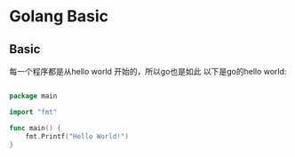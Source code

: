 # Golang Basic 
## Basic 
每一个程序都是从hello world 开始的，所以go也是如此
以下是go的hello world:
```go

package main

import "fmt"

func main() {
	fmt.Printf("Hello World!")
}

```
